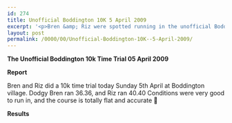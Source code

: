 ```yaml
---
id: 274
title: Unofficial Boddington 10K 5 April 2009
excerpt: '<p>Bren &amp; Riz were spotted running in the unofficial Boddington 10K time trial today Boddington 10K time trial 05 April 2009 Photos Report Results</p>'
layout: post
permalink: /0000/00/Unofficial-Boddington-10K--5-April-2009/
---
```

**The Unofficial Boddington 10k Time Trial 05 April 2009**

**<a name="Report"></a>**

**Report**</p> 

Bren and Riz did a 10k time trial today Sunday 5th April at Boddington village. Dodgy Bren ran 36.36, and Riz ran 40.40 Conditions were very good to run in, and the course is totally flat and accurate 🙂

<a name="Report"></a>**Results**

<map name="100109w.jpg">
  <area shape="RECT" coords="677,27,696,48" alt="Race Winner" />
  
  <area shape="RECT" coords="379,28,393,45" alt="Sarah Greef" />
  
  <area shape="RECT" coords="354,28,368,46" alt="Rachel Vines" />
  
  <area shape="RECT" coords="303,28,318,46" alt="Anna Maughan" />
  
  <area shape="RECT" coords="206,28,220,46" alt="Dawn Addinall" />
  
  <area shape="RECT" coords="86,28,103,46" alt="Alex Evans" />
</map>

<map name="100109m.jpg">
  <area shape="RECT" coords="63,31,76,45" alt="Clive Scott" />
  
  <area shape="RECT" coords="112,32,121,44" alt="Paul Davies" />
  
  <area shape="RECT" coords="118,32,129,43" alt="Paul Stonuary" />
  
  <area shape="RECT" coords="223,29,236,47" alt="James Gibbs" />
  
  <area shape="RECT" coords="255,29,264,42" alt="David Smeath" />
  
  <area shape="RECT" coords="263,28,272,43" alt="Chris Hale" />
  
  <area shape="RECT" coords="275,31,288,45" alt="Rob Shute" />
  
  <area shape="RECT" coords="308,31,321,45" alt="Billy Bradshaw" />
  
  <area shape="RECT" coords="582,29,594,46" alt="Will Ferguson" />
  
  <area shape="RECT" coords="680,30,694,45" alt="Race Winner" />
</map>